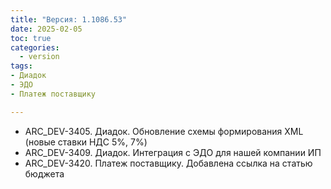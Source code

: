 ```yaml
---
title: "Версия: 1.1086.53"
date: 2025-02-05
toc: true
categories:
  - version
tags:
- Диадок
- ЭДО
- Платеж поставщику

---
```


-   ARC_DEV-3405. Диадок. Обновление схемы формирования XML (новые ставки НДС 5%, 7%)
-   ARC_DEV-3409. Диадок. Интеграция с ЭДО для нашей компании ИП
-   ARC_DEV-3420. Платеж поставщику. Добавлена ссылка на статью бюджета

